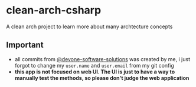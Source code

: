 # clean-arch-csharp

A clean arch project to learn more about many archtecture concepts

## Important

- all commits from [@devone-software-solutions](https://github.com/devone-software-solutions) was created by me, i just forgot to change my `user.name` and `user.email` from my git config
- **this app is not focused on web UI. The UI is just to have a way to manually test the methods, so please don't judge the web application**
